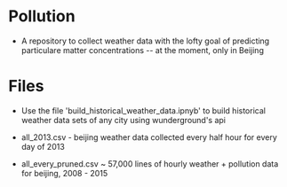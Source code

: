 # Pollution 
- A repository to collect weather data with the lofty goal of predicting particulare matter concentrations -- at the moment, only in Beijing

# Files
- Use the file 'build_historical_weather_data.ipnyb' to build historical weather data sets of any city using wunderground's api

- all_2013.csv - beijing weather data collected every half hour for every day of 2013
- all_every_pruned.csv ~ 57,000 lines of hourly weather + pollution data for beijing, 2008 - 2015

